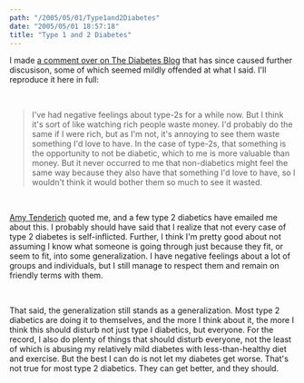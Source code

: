 ```yaml
---
path: "/2005/05/01/Type1and2Diabetes" 
date: "2005/05/01 18:57:18" 
title: "Type 1 and 2 Diabetes" 
---
```

<p>I made <a href="http://www.thediabetesblog.com/2005/04/28/type-1-and-type-2-diabetes/#comments">a comment over on The Diabetes Blog</a> that has since caused further discusison, some of which seemed mildly offended at what I said. I'll reproduce it here in full:</p><br><blockquote>I've had negative feelings about type-2s for a while now. But I think it's sort of like watching rich people waste money. I'd probably do the same if I were rich, but as I'm not, it's annoying to see them waste something I'd love to have. In the case of type-2s, that something is the opportunity to not be diabetic, which to me is more valuable than money. But it never occurred to me that non-diabetics might feel the same way because they also have that something I'd love to have, so I wouldn't think it would bother them so much to see it wasted.</blockquote><br><p><a href="http://amy_tenderich.typepad.com/diabetes_mine/2005/04/diabetes_two_di.html">Amy Tenderich</a> quoted me, and a few type 2 diabetics have emailed me about this. I probably should have said that I realize that not every case of type 2 diabetes is self-inflicted. Further, I think I'm pretty good about not assuming I know what someone is going through just because they fit, or seem to fit, into some generalization. I have negative feelings about a lot of groups and individuals, but I still manage to respect them and remain on friendly terms with them.</p><br><p>That said, the generalization still stands as a generalization. Most type 2 diabetics are doing it to themselves, and the more I think about it, the more I think this should disturb not just type I diabetics, but everyone. For the record, I also do plenty of things that should disturb everyone, not the least of which is abusing my relatively mild diabetes with less-than-healthy diet and exercise. But the best I can do is not let my diabetes get worse. That's not true for most type 2 diabetics. They can get better, and they should.</p>